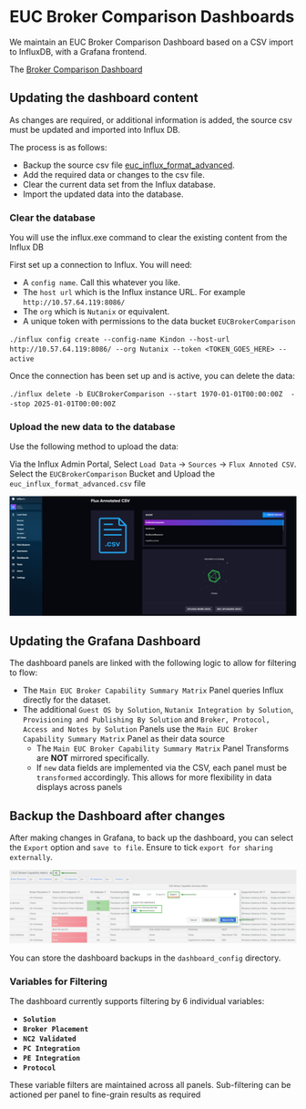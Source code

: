 # EUC Broker Comparison Dashboards

We maintain an EUC Broker Comparison Dashboard based on a CSV import to InfluxDB, with a Grafana frontend.

The [Broker Comparison Dashboard](http://10.57.64.119:3000/d/hoSkrdJSz/euc-broker-capability-matrix?orgId=1)

## Updating the dashboard content

As changes are required, or additional information is added, the source csv must be updated and imported into Influx DB.

The process is as follows:

-  Backup the source csv file [euc_influx_format_advanced](euc_influx_format_advanced.csv).
-  Add the required data or changes to the csv file.
-  Clear the current data set from the Influx database.
-  Import the updated data into the database.

### Clear the database

You will use the influx.exe command to clear the existing content from the Influx DB

First set up a connection to Influx. You will need:

-  A `config name`. Call this whatever you like.
-  The `host url` which is the Influx instance URL. For example `http://10.57.64.119:8086/`
-  The `org` which is `Nutanix` or equivalent.
-  A unique token with permissions to the data bucket `EUCBrokerComparison`

`./influx config create --config-name Kindon --host-url http://10.57.64.119:8086/ --org Nutanix --token <TOKEN_GOES_HERE> --active`

Once the connection has been set up and is active, you can delete the data:

`./influx delete -b EUCBrokerComparison --start 1970-01-01T00:00:00Z  --stop 2025-01-01T00:00:00Z`

### Upload the new data to the database

Use the following method to upload the data:

Via the Influx Admin Portal, Select `Load Data` -> `Sources` -> `Flux Annoted CSV`. Select the `EUCBrokerComparison` Bucket and Upload the `euc_influx_format_advanced.csv` file

![Influx GUI Data Upload](influx-data-upload-gui.png)

## Updating the Grafana Dashboard

The dashboard panels are linked with the following logic to allow for filtering to flow:

-  The `Main EUC Broker Capability Summary Matrix` Panel queries Influx directly for the dataset.
-  The additional `Guest OS by Solution`, `Nutanix Integration by Solution`, `Provisioning and Publishing By Solution` and `Broker, Protocol, Access and Notes by Solution` Panels use the `Main EUC Broker Capability Summary Matrix` Panel as their data source
   -  The `Main EUC Broker Capability Summary Matrix` Panel Transforms are **NOT** mirrored specifically.
   -  If `new` data fields are implemented via the CSV, each panel must be `transformed` accordingly. This allows for more flexibility in data displays across panels

## Backup the Dashboard after changes

After making changes in Grafana, to back up the dashboard, you can select the `Export` option and `save to file`. Ensure to tick `export for sharing externally`.

![Backup Dashboard to File](dashboard-backup.png)

You can store the dashboard backups in the `dashboard_config` directory.

### Variables for Filtering

The dashboard currently supports filtering by 6 individual variables:

-  **`Solution`**
-  **`Broker Placement`**
-  **`NC2 Validated`**
-  **`PC Integration`**
-  **`PE Integration`**
-  **`Protocol`**

These variable filters are maintained across all panels. Sub-filtering can be actioned per panel to fine-grain results as required